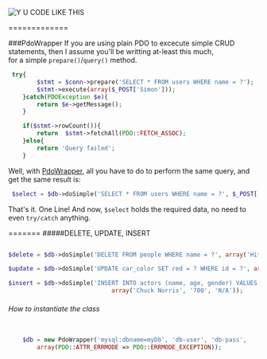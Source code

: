 ![Y U CODE LIKE THIS](http://i.imm.io/1hRAR.jpeg)

 
=============

###PdoWrapper
If you are using plain PDO to excecute simple CRUD statements, then I assume you'll be writting at-least this much,    
  for a simple `prepare()`/`query()` method. 

```` php            
 try{
		$stmt = $conn->prepare('SELECT * FROM users WHERE name = ?');
		$stmt->execute(array($_POST['Simon']));
	}catch(PDOException $e){
		return $e->getMessage();
	}

	if($stmt->rowCount()){
		return  $stmt->fetchAll(PDO::FETCH_ASSOC); 
	}else{
		return 'Query failed';
	}
`````
 Well,  with [PdoWrapper](https://github.com/simon-eQ/PdoWrapper), all you have to do to perform the same query, and  get the same result is:

```` php     
 $select = $db->doSimple('SELECT * FROM users WHERE name = ?', $_POST['Simon']);
````
 That's it. One Line! And now, `$select` holds the required data, no need to even `try/catch` anything.
 
 
=======
#####DELETE, UPDATE, INSERT
```` php   

$delete = $db->doSimple('DELETE FROM people WHERE name = ?', array('Hitler'));
````
```` php 
$update = $db->doSimple('UPDATE car_color SET red = ? WHERE id = ?', array('blue', 1));
````
```` php 
$insert = $db->doSimple('INSERT INTO actors (name, age, gender) VALUES (?,?,?)',
                             array('Chuck Norris', '700', 'N/A'));
````
###### How to instantiate the class

```` php 
 
	$db = new PdoWrapper('mysql:dbname=myDb', 'db-user', 'db-pass',
		array(PDO::ATTR_ERRMODE => PDO::ERRMODE_EXCEPTION));
